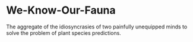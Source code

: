 # We-Know-Our-Fauna
The aggregate of the idiosyncrasies of two painfully unequipped minds to solve the problem of plant species predictions.
